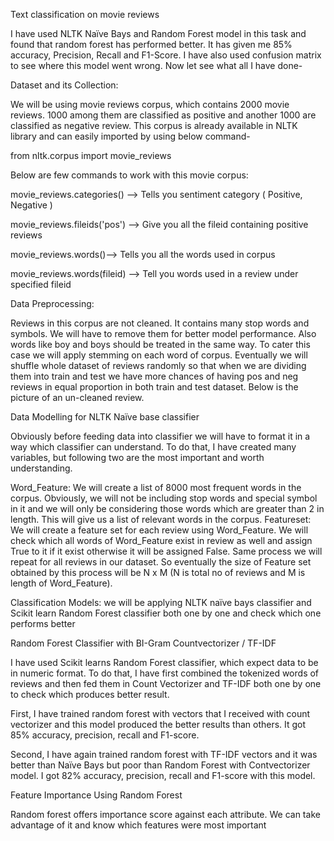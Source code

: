 Text classification on movie reviews

I have used NLTK Naïve Bays and Random Forest model in this task and found that random forest has performed better. It has given me 85% accuracy, Precision, Recall and F1-Score. I have also used confusion matrix to see where this model went wrong.
Now let see what all I have done-

Dataset and its Collection:

We will be using movie reviews corpus, which contains 2000 movie reviews. 1000 among them are classified as positive and another 1000 are classified as negative review. 
This corpus is already available in NLTK library and can easily imported by using below command-

from nltk.corpus import movie_reviews

Below are few commands to work with this movie corpus:

movie_reviews.categories() --> Tells you sentiment category ( Positive, Negative )

movie_reviews.fileids('pos') -->  Give you all the fileid containing positive reviews

movie_reviews.words()-->  Tells you all the words used in corpus

movie_reviews.words(fileid) --> Tell you words used in a review under specified fileid

Data Preprocessing:

Reviews in this corpus are not cleaned. It contains many stop words and symbols. We will have to remove them for better model performance. Also words like boy and boys should be treated in the same way. To cater this case we will apply stemming on each word of corpus. Eventually we will shuffle whole dataset of reviews randomly so that when we are dividing them into train and test we have more chances of having pos and neg reviews in equal proportion in both train and test dataset.
Below is the picture of an un-cleaned review.

Data Modelling for NLTK Naïve base classifier

Obviously before feeding data into classifier we will have to format it in a way which classifier can understand. To do that, I have created many variables, but following two are the most important and worth understanding.

Word_Feature:  We will create a list of 8000 most frequent words in the corpus. Obviously, we will not be including stop words and special symbol in it and we will only be considering those words which are greater than 2 in length. This will give us a list of relevant words in the corpus.
Featureset: We will create a feature set for each review using Word_Feature. We will check which all words of Word_Feature exist in review as well and assign True to it if it exist otherwise it will be assigned False. Same process we will repeat for all reviews in our dataset. So eventually the size of Feature set obtained by this process will be N x M (N is total no of reviews and M is length of Word_Feature).

Classification Models:
we will be applying NLTK naïve bays classifier and Scikit learn Random Forest classifier both one by one and check which one performs better




Random Forest Classifier with BI-Gram Countvectorizer / TF-IDF


I have used Scikit learns Random Forest classifier, which expect data to be in numeric format. To do that, I have first combined the tokenized words of reviews and then fed them in Count Vectorizer and TF-IDF both one by one to check which produces better result. 

First, I have trained random forest with vectors that I received with count vectorizer and this model produced the better results than others. It got 85% accuracy, precision, recall and F1-score.

Second, I have again trained random forest with TF-IDF vectors and it was better than Naïve Bays but poor than Random Forest with Contvectorizer model. I got 82% accuracy, precision, recall and F1-score with this model. 

Feature Importance Using Random Forest

Random forest offers importance score against each attribute. We can take advantage of it and know which features were most important

